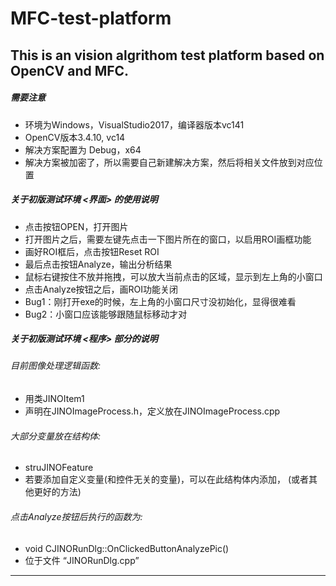 # MFC-test-platform
This is an vision algrithom test platform based on OpenCV and MFC.
---------------------------------------------------------------
##### 需要注意
* 环境为Windows，VisualStudio2017，编译器版本vc141
* OpenCV版本3.4.10, vc14
* 解决方案配置为 Debug，x64
* 解决方案被加密了，所以需要自己新建解决方案，然后将相关文件放到对应位置

##### 关于初版测试环境 <界面> 的使用说明
* 点击按钮OPEN，打开图片
* 打开图片之后，需要左键先点击一下图片所在的窗口，以启用ROI画框功能
* 画好ROI框后，点击按钮Reset ROI
* 最后点击按钮Analyze，输出分析结果
* 鼠标右键按住不放并拖拽，可以放大当前点击的区域，显示到左上角的小窗口
* 点击Analyze按钮之后，画ROI功能关闭
* Bug1：刚打开exe的时候，左上角的小窗口尺寸没初始化，显得很难看
* Bug2：小窗口应该能够跟随鼠标移动才对

##### 关于初版测试环境 <程序> 部分的说明
###### 目前图像处理逻辑函数: 
 * 用类JINOItem1
 * 声明在JINOImageProcess.h，定义放在JINOImageProcess.cpp

###### 大部分变量放在结构体: 
 * struJINOFeature
 * 若要添加自定义变量(和控件无关的变量)，可以在此结构体内添加，
        (或者其他更好的方法)

###### 点击Analyze按钮后执行的函数为:
 * void CJINORunDlg::OnClickedButtonAnalyzePic()
 * 位于文件 “JINORunDlg.cpp”

-------------------------------------------------------------
